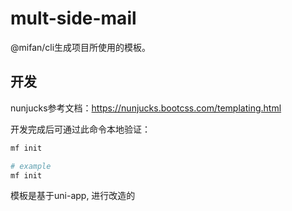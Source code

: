 # mult-side-mail

@mifan/cli生成项目所使用的模板。

## 开发

nunjucks参考文档：https://nunjucks.bootcss.com/templating.html

开发完成后可通过此命令本地验证：

```bash
mf init

# example
mf init
```

模板是基于uni-app, 进行改造的

